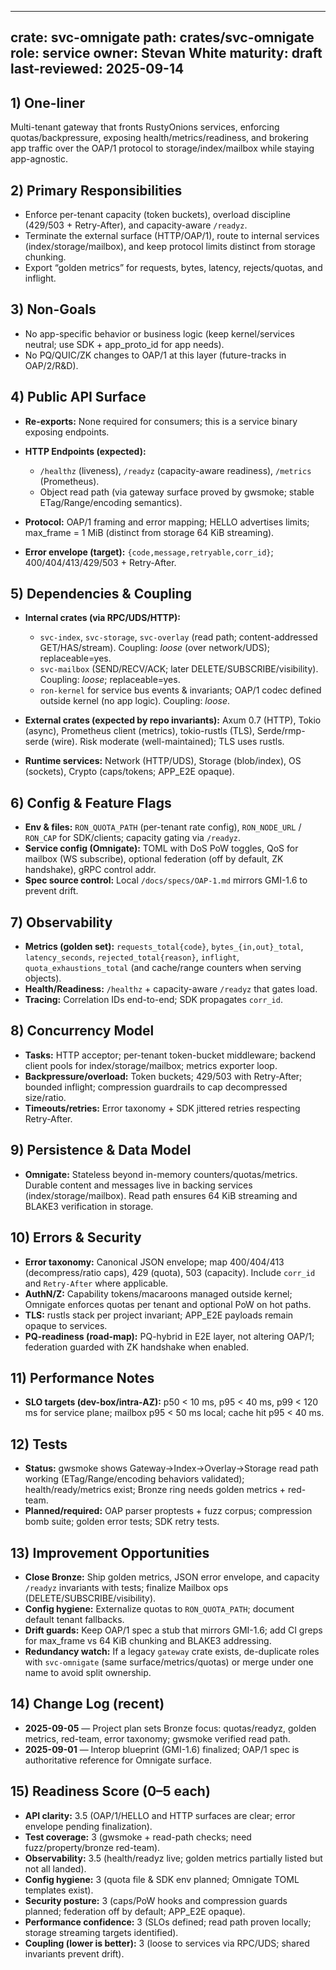 ---

crate: svc-omnigate
path: crates/svc-omnigate
role: service
owner: Stevan White
maturity: draft
last-reviewed: 2025-09-14
-------------------------

## 1) One-liner

Multi-tenant gateway that fronts RustyOnions services, enforcing quotas/backpressure, exposing health/metrics/readiness, and brokering app traffic over the OAP/1 protocol to storage/index/mailbox while staying app-agnostic.&#x20;

## 2) Primary Responsibilities

* Enforce per-tenant capacity (token buckets), overload discipline (429/503 + Retry-After), and capacity-aware `/readyz`.&#x20;
* Terminate the external surface (HTTP/OAP/1), route to internal services (index/storage/mailbox), and keep protocol limits distinct from storage chunking. &#x20;
* Export “golden metrics” for requests, bytes, latency, rejects/quotas, and inflight.&#x20;

## 3) Non-Goals

* No app-specific behavior or business logic (keep kernel/services neutral; use SDK + app\_proto\_id for app needs).&#x20;
* No PQ/QUIC/ZK changes to OAP/1 at this layer (future-tracks in OAP/2/R\&D).&#x20;

## 4) Public API Surface

* **Re-exports:** None required for consumers; this is a service binary exposing endpoints.
* **HTTP Endpoints (expected):**

  * `/healthz` (liveness), `/readyz` (capacity-aware readiness), `/metrics` (Prometheus). &#x20;
  * Object read path (via gateway surface proved by gwsmoke; stable ETag/Range/encoding semantics).&#x20;
* **Protocol:** OAP/1 framing and error mapping; HELLO advertises limits; max\_frame = 1 MiB (distinct from storage 64 KiB streaming). &#x20;
* **Error envelope (target):** `{code,message,retryable,corr_id}`; 400/404/413/429/503 + Retry-After.&#x20;

## 5) Dependencies & Coupling

* **Internal crates (via RPC/UDS/HTTP):**

  * `svc-index`, `svc-storage`, `svc-overlay` (read path; content-addressed GET/HAS/stream). Coupling: *loose* (over network/UDS); replaceable=yes.&#x20;
  * `svc-mailbox` (SEND/RECV/ACK; later DELETE/SUBSCRIBE/visibility). Coupling: *loose*; replaceable=yes.&#x20;
  * `ron-kernel` for service bus events & invariants; OAP/1 codec defined outside kernel (no app logic). Coupling: *loose*.&#x20;
* **External crates (expected by repo invariants):** Axum 0.7 (HTTP), Tokio (async), Prometheus client (metrics), tokio-rustls (TLS), Serde/rmp-serde (wire). Risk moderate (well-maintained); TLS uses rustls.&#x20;
* **Runtime services:** Network (HTTP/UDS), Storage (blob/index), OS (sockets), Crypto (caps/tokens; APP\_E2E opaque).&#x20;

## 6) Config & Feature Flags

* **Env & files:** `RON_QUOTA_PATH` (per-tenant rate config), `RON_NODE_URL` / `RON_CAP` for SDK/clients; capacity gating via `/readyz`. &#x20;
* **Service config (Omnigate):** TOML with DoS PoW toggles, QoS for mailbox (WS subscribe), optional federation (off by default, ZK handshake), gRPC control addr.&#x20;
* **Spec source control:** Local `/docs/specs/OAP-1.md` mirrors GMI-1.6 to prevent drift.&#x20;

## 7) Observability

* **Metrics (golden set):** `requests_total{code}`, `bytes_{in,out}_total`, `latency_seconds`, `rejected_total{reason}`, `inflight`, `quota_exhaustions_total` (and cache/range counters when serving objects). &#x20;
* **Health/Readiness:** `/healthz` + capacity-aware `/readyz` that gates load.&#x20;
* **Tracing:** Correlation IDs end-to-end; SDK propagates `corr_id`.&#x20;

## 8) Concurrency Model

* **Tasks:** HTTP acceptor; per-tenant token-bucket middleware; backend client pools for index/storage/mailbox; metrics exporter loop.
* **Backpressure/overload:** Token buckets; 429/503 with Retry-After; bounded inflight; compression guardrails to cap decompressed size/ratio.  &#x20;
* **Timeouts/retries:** Error taxonomy + SDK jittered retries respecting Retry-After.&#x20;

## 9) Persistence & Data Model

* **Omnigate:** Stateless beyond in-memory counters/quotas/metrics. Durable content and messages live in backing services (index/storage/mailbox). Read path ensures 64 KiB streaming and BLAKE3 verification in storage.&#x20;

## 10) Errors & Security

* **Error taxonomy:** Canonical JSON envelope; map 400/404/413 (decompress/ratio caps), 429 (quota), 503 (capacity). Include `corr_id` and `Retry-After` where applicable.&#x20;
* **AuthN/Z:** Capability tokens/macaroons managed outside kernel; Omnigate enforces quotas per tenant and optional PoW on hot paths. &#x20;
* **TLS:** rustls stack per project invariant; APP\_E2E payloads remain opaque to services.&#x20;
* **PQ-readiness (road-map):** PQ-hybrid in E2E layer, not altering OAP/1; federation guarded with ZK handshake when enabled. &#x20;

## 11) Performance Notes

* **SLO targets (dev-box/intra-AZ):** p50 < 10 ms, p95 < 40 ms, p99 < 120 ms for service plane; mailbox p95 < 50 ms local; cache hit p95 < 40 ms. &#x20;

## 12) Tests

* **Status:** gwsmoke shows Gateway→Index→Overlay→Storage read path working (ETag/Range/encoding behaviors validated); health/ready/metrics exist; Bronze ring needs golden metrics + red-team. &#x20;
* **Planned/required:** OAP parser proptests + fuzz corpus; compression bomb suite; golden error tests; SDK retry tests. &#x20;

## 13) Improvement Opportunities

* **Close Bronze:** Ship golden metrics, JSON error envelope, and capacity `/readyz` invariants with tests; finalize Mailbox ops (DELETE/SUBSCRIBE/visibility).&#x20;
* **Config hygiene:** Externalize quotas to `RON_QUOTA_PATH`; document default tenant fallbacks.&#x20;
* **Drift guards:** Keep OAP/1 spec a stub that mirrors GMI-1.6; add CI greps for max\_frame vs 64 KiB chunking and BLAKE3 addressing. &#x20;
* **Redundancy watch:** If a legacy `gateway` crate exists, de-duplicate roles with `svc-omnigate` (same surface/metrics/quotas) or merge under one name to avoid split ownership.&#x20;

## 14) Change Log (recent)

* **2025-09-05** — Project plan sets Bronze focus: quotas/readyz, golden metrics, red-team, error taxonomy; gwsmoke verified read path. &#x20;
* **2025-09-01** — Interop blueprint (GMI-1.6) finalized; OAP/1 spec is authoritative reference for Omnigate surface.&#x20;

## 15) Readiness Score (0–5 each)

* **API clarity:** 3.5 (OAP/1/HELLO and HTTP surfaces are clear; error envelope pending finalization).&#x20;
* **Test coverage:** 3 (gwsmoke + read-path checks; need fuzz/property/bronze red-team).&#x20;
* **Observability:** 3.5 (health/readyz live; golden metrics partially listed but not all landed).&#x20;
* **Config hygiene:** 3 (quota file & SDK env planned; Omnigate TOML templates exist). &#x20;
* **Security posture:** 3 (caps/PoW hooks and compression guards planned; federation off by default; APP\_E2E opaque). &#x20;
* **Performance confidence:** 3 (SLOs defined; read path proven locally; storage streaming targets identified).&#x20;
* **Coupling (lower is better):** 3 (loose to services via RPC/UDS; shared invariants prevent drift).&#x20;

